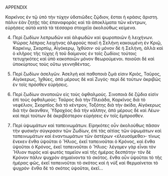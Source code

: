 APPENDIX

Καρκῖνος ἐν τῷ ὑπὸ τὴν τύχην ὑδατιῶδες ζῴδιον, ἔσται ἡ κράσις ἄριστη. πάλιν ἐὰν ζητῇς τὰς ἐπαναφοράς καὶ τὰ ἀποκλίματα τῶν κέντρων, εὑρήσεις αὐτὰ κατὰ τὰ τέσσαρα στοιχεῖα ἀκολούθως κείμενα.

4. Περὶ ζωδίων λεπρωδῶν καὶ ἀλφωδῶν καὶ ψωροποιῶν ἢ λειχήνων.
Ψώρας λέπρας λειχήνας ἀλφρούς ποιεῖ ἡ Σελήνη κακουμένη ἐν Κριῷ, Καρκίνῳ, Σκορπίῳ, Αἰγόκερῳ, Ἰχθύσιν· οὐ μόνον δὲ ἡ Σελήνη, ἀλλὰ καὶ ὁ κλῆρος τῆς τύχης ἢ τοῦ δαίμονος ἐν τοῖς ζωδίοις τούτοις τετυχηκότες καὶ ὑπὸ κακοποιῶν μόνον θεωρούμενοι. ποιοῦσι δὲ καὶ ὑποκύρτους τοὺς οὕτω γεννηθέντας.

5. Περὶ ζωδίων ἀσελγῶν.
Ἀσελγὴ καὶ παθοποιὰ ζῳά εἰσιν Κριὸς, Ταῦρος, Αἰγόκερως, Ἰχθύες, ἀπὸ μέρους δὲ καὶ Ζυγός· περὶ δὲ τούτων ἀκριβῶς ἐν τοῖς πρόσθεν εὑρήσεις.

6. Περὶ ζωδίων σινοποιῶν εἰς τοὺς ὀφθαλμούς.
Σινοποιὰ δὲ ζῷδια εἰσὶν ἐπὶ τοὺς ὀφθαλμούς: Ταῦρος διὰ τὴν Πλειάδα, Καρκῖνος διὰ τὸ νεφέλιον, Σκορπῖος διὰ τὸ κέντρον, Τοξότης διὰ τὴν ἀκίδα, Αἰγόκερως διὰ τὴν ἄκανθαν, Ὑδροχόος διὰ τὴν κάλπην, ἀπὸ μέρους δὲ καὶ Λέων· καὶ περὶ τούτων δὲ ἀκριβέστερον εὑρήσεις ἐν τοῖς ἔμπροσθεν.

7. Περὶ ὑψωμάτων καὶ ταπεινωμάτων.
Εἰρηκότες οὖν ἀκολούθως πᾶσαν τὴν φυσικὴν σύγκρασιν τῶν Ζωδίων, ἐπὶ τὰς αἰτίας τῶν ὑψωμάτων καὶ ταπεινωμάτων καὶ ἐναντιωμάτων τῶν ἀστέρων <ἐλευσόμεθα>· τίνως ἕνεκεν ἔνθα ὑψοῦται ὁ Ἥλιος, ἐκεῖ ταπεινοῦται ὁ Κρόνος, καὶ ἔνθα ὑψοῦται ὁ Κρόνος, ἐκεῖ ταπεινοῦται ὁ Ἥλιος· λέγομεν γὰρ εἶναι τὸν Ἥλιον πυρὸς καὶ φωτὸς ταμεῖον καὶ τῆς ἡμέρας δεσπότην· τὸν δὲ Κρόνον πάλιν ψυχρὸν σημαίνοντα τὸ σκότος. ἔνθα οὖν ὑψοῦται τὸ τῆς ἡμέρας φῶς, ἐκεῖ ταπεινοῦται τὸ σκότος καὶ ἡ νύξ καὶ θερμαίνεται τὸ ψυχρόν· ἔνθα δὲ τὸ σκότος ὑψοῦται, ἐκεῖ...